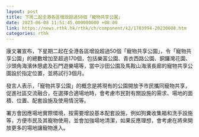 ```yaml
---
layout: post
title: 下周二起全港各區增設超過50個「寵物共享公園」
date: 2023-06-08 11:51:45.000000000 +08:00
link: https://news.rthk.hk/rthk/ch/component/k2/1703994-20230608.htm
categories: rthk
---
```


康文署宣布，下星期二起在全港各區增設超過50個「寵物共享公園」，令「寵物共享公園」的總數增加至超過170個，包括樂富公園、青衣西路公園、銅鑼灣花園、沙頭角海濱休憩處及石門遊樂場等，當中沙田公園及馬鞍山海濱長廊的寵物共享公園設於指定位置，並將試行3個月。

發言人表示，「寵物共享公園」的概念是將現有的公園開放予市民攜同寵物共享，促進社區交流融合，在選擇合適場地時，會考慮市民對有關設施的需求、場地的面積、位置、配套設施及使用情況等。

署方會因應場地實際環境，按需要增設基本配套設施，例如狗糞收集箱和洗手設施等，方便市民及其寵物使用，並會加強場地清潔，如果反應理想，會考慮在將來開放更多的場地讓寵物進入。
